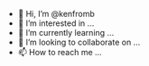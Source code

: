 - 👋 Hi, I’m @kenfromb
- 👀 I’m interested in ...
- 🌱 I’m currently learning ...
- 💞️ I’m looking to collaborate on ...
- 📫 How to reach me ...

<!---
kenfromb/kenfromb is a ✨ special ✨ repository because its `README.md` (this file) appears on your GitHub profile.
You can click the Preview link to take a look at your changes.
--->

